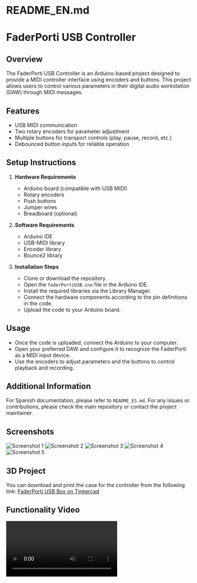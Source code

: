 # README_EN.md

# FaderPorti USB Controller

## Overview

The FaderPorti USB Controller is an Arduino-based project designed to provide a MIDI controller interface using encoders and buttons. This project allows users to control various parameters in their digital audio workstation (DAW) through MIDI messages.

## Features

- USB MIDI communication
- Two rotary encoders for parameter adjustment
- Multiple buttons for transport controls (play, pause, record, etc.)
- Debounced button inputs for reliable operation

## Setup Instructions

1. **Hardware Requirements**
   - Arduino board (compatible with USB MIDI)
   - Rotary encoders
   - Push buttons
   - Jumper wires
   - Breadboard (optional)

2. **Software Requirements**
   - Arduino IDE
   - USB-MIDI library
   - Encoder library
   - Bounce2 library

3. **Installation Steps**
   - Clone or download the repository.
   - Open the `faderPortiUSB.ino` file in the Arduino IDE.
   - Install the required libraries via the Library Manager.
   - Connect the hardware components according to the pin definitions in the code.
   - Upload the code to your Arduino board.

## Usage

- Once the code is uploaded, connect the Arduino to your computer.
- Open your preferred DAW and configure it to recognize the FaderPorti as a MIDI input device.
- Use the encoders to adjust parameters and the buttons to control playback and recording.

## Additional Information

For Spanish documentation, please refer to `README_ES.md`. For any issues or contributions, please check the main repository or contact the project maintainer.

## Screenshots

![Screenshot 1](images/imagen1.jpeg)
![Screenshot 2](images/imagen2.jpeg)
![Screenshot 3](images/imagen3.jpeg)
![Screenshot 4](images/imagen4.jpeg)
![Screenshot 5](images/imagen5.jpeg)

## 3D Project

You can download and print the case for the controller from the following link: [FaderPorti USB Box on Tinkercad](https://www.tinkercad.com/things/cjWDqjR7V7j-faderporti-usb-box?sharecode=X4At-7BB9CBkAALtWwc4YwsMeTGp326zvozLMah07FM)

## Functionality Video

![Functionality Video](funcionamiento.mp4)